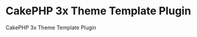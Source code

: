 CakePHP 3x Theme Template Plugin
================================

CakePHP 3x Theme Template Plugin
